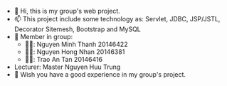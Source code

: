 - 👋 Hi, this is my group's web project.
- 📫 This project include some technology as: Servlet, JDBC, JSP/JSTL, Decorator Sitemesh, Bootstrap and MySQL
- 🌱 Member in group: 
  + 👨‍💻: Nguyen Minh Thanh 20146422
  + 👨‍💻: Nguyen Hong Nhan  20146381
  + 👨‍💻: Trao An Tan       20146416
- Lecturer: Master Nguyen Huu Trung
- 💞️ Wish you have a good experience in my group's project.
